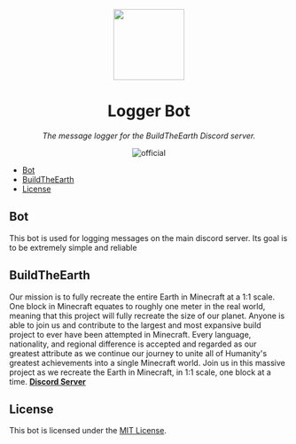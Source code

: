 <!-- markdownlint-disable -->
<div align="center">

<img width="128" src="https://buildtheearth.net/assets/img/site-logo-animated.gif" />

# Logger Bot

_The message logger for the BuildTheEarth Discord server._
  
![official](https://go.buildtheearth.net/official-shield)

</div>
<!-- markdownlint-restore -->

-   [Bot](#Bot)
-   [BuildTheEarth](#BuildTheEarth)
-   [License](#License)

## Bot

This bot is used for logging messages on the main discord server. Its goal is to be extremely simple and reliable

## BuildTheEarth

Our mission is to fully recreate the entire Earth in Minecraft at a 1:1 scale. One block in Minecraft equates to roughly one meter in the real world, meaning that this project will fully recreate the size of our planet. Anyone is able to join us and contribute to the largest and most expansive build project to ever have been attempted in Minecraft. Every language, nationality, and regional difference is accepted and regarded as our greatest attribute as we continue our journey to unite all of Humanity's greatest achievements into a single Minecraft world.
Join us in this massive project as we recreate the Earth in Minecraft, in 1:1 scale, one block at a time. [**Discord Server**][invite]

## License

This bot is licensed under the [MIT License](license).

<!-- References -->

[invite]: https://discord.gg/QEkPmBy
[all contributors]: https://allcontributors.org
[alphaconsole bot]: https://github.com/AlphaConsole/AlphaConsoleBot/
[typescript]: https://www.typescriptlang.org/
[discord.js]: http://discord.js.org/
[discord.js v13]: https://github.com/discordjs/discord.js/releases?q=13
[typeorm]: https://typeorm.io/
[docker]: https://www.docker.com/
[conventional commits]: https://www.conventionalcommits.org/en/v1.0.0/
[pm2]: https://pm2.io/
[docker]: https://docker.com/
[prettier]: https://prettier.io/
[eslint]: https://eslint.org/
